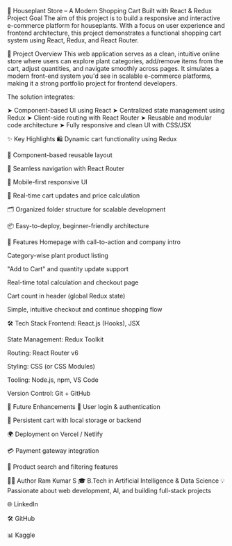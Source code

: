 🌱 Houseplant Store – A Modern Shopping Cart Built with React & Redux
Project Goal
The aim of this project is to build a responsive and interactive e-commerce platform for houseplants. With a focus on user experience and frontend architecture, this project demonstrates a functional shopping cart system using React, Redux, and React Router.

🧾 Project Overview
This web application serves as a clean, intuitive online store where users can explore plant categories, add/remove items from the cart, adjust quantities, and navigate smoothly across pages. It simulates a modern front-end system you'd see in scalable e-commerce platforms, making it a strong portfolio project for frontend developers.

The solution integrates:

➤ Component-based UI using React
➤ Centralized state management using Redux
➤ Client-side routing with React Router
➤ Reusable and modular code architecture
➤ Fully responsive and clean UI with CSS/JSX

✨ Key Highlights
🛍️ Dynamic cart functionality using Redux

🧩 Component-based reusable layout

🧭 Seamless navigation with React Router

🎨 Mobile-first responsive UI

🔄 Real-time cart updates and price calculation

🗂️ Organized folder structure for scalable development

📦 Easy-to-deploy, beginner-friendly architecture

🛒 Features
Homepage with call-to-action and company intro

Category-wise plant product listing

"Add to Cart" and quantity update support

Real-time total calculation and checkout page

Cart count in header (global Redux state)

Simple, intuitive checkout and continue shopping flow

🛠️ Tech Stack
Frontend: React.js (Hooks), JSX

State Management: Redux Toolkit

Routing: React Router v6

Styling: CSS (or CSS Modules)

Tooling: Node.js, npm, VS Code

Version Control: Git + GitHub

🔮 Future Enhancements
🔐 User login & authentication

🧾 Persistent cart with local storage or backend

🌍 Deployment on Vercel / Netlify

💳 Payment gateway integration

🔎 Product search and filtering features

👨‍💻 Author
Ram Kumar S
🎓 B.Tech in Artificial Intelligence & Data Science
💡 Passionate about web development, AI, and building full-stack projects

🌐 LinkedIn

🛠️ GitHub

📊 Kaggle

